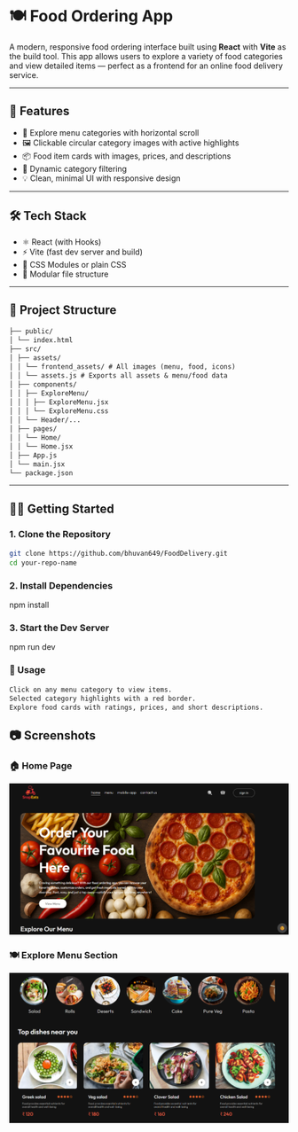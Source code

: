 # 🍽️ Food Ordering App 

A modern, responsive food ordering interface built using **React** with **Vite** as the build tool. This app allows users to explore a variety of food categories and view detailed items — perfect as a frontend for an online food delivery service.

---

## 🚀 Features

- 🧭 Explore menu categories with horizontal scroll
- 🖼️ Clickable circular category images with active highlights
- 📦 Food item cards with images, prices, and descriptions
- 🔄 Dynamic category filtering
- 💡 Clean, minimal UI with responsive design

---

## 🛠️ Tech Stack

- ⚛️ React (with Hooks)
- ⚡ Vite (fast dev server and build)
- 🎨 CSS Modules or plain CSS
- 📁 Modular file structure

---

## 📁 Project Structure
```
├── public/
│ └── index.html
├── src/
│ ├── assets/
│ │ └── frontend_assets/ # All images (menu, food, icons)
│ │ └── assets.js # Exports all assets & menu/food data
│ ├── components/
│ │ ├── ExploreMenu/
│ │ │ ├── ExploreMenu.jsx
│ │ │ └── ExploreMenu.css
│ │ └── Header/...
│ ├── pages/
│ │ └── Home/
│ │ └── Home.jsx
│ ├── App.js
│ └── main.jsx
└── package.json
```


---

## 🧑‍💻 Getting Started

### 1. Clone the Repository

```bash
git clone https://github.com/bhuvan649/FoodDelivery.git
cd your-repo-name
```
### 2. Install Dependencies
npm install

### 3. Start the Dev Server
npm run dev


### 🧩 Usage
    Click on any menu category to view items.
    Selected category highlights with a red border.
    Explore food cards with ratings, prices, and short descriptions.

## 📷 Screenshots

### 🏠 Home Page
<img src="./public/homepage.png" width="700"/>

### 🍽️ Explore Menu Section
<img src="./public/explore-menu.png" width="700"/>
